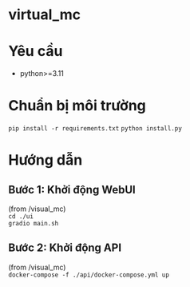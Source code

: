 # virtual_mc

# Yêu cầu
- python>=3.11

# Chuẩn bị môi trường
```pip install -r requirements.txt```
```python install.py```

# Hướng dẫn
## Bước 1: Khởi động WebUI
(from /visual_mc)  
```cd ./ui```  
```gradio main.sh```  

## Bước 2: Khởi động API
(from /visual_mc)  
```docker-compose -f ./api/docker-compose.yml up```  